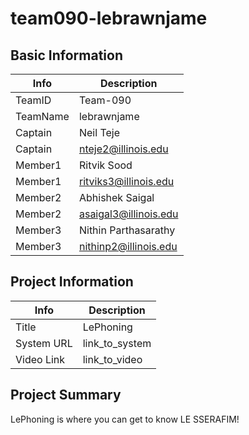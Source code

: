 # team090-lebrawnjame

## Basic Information

|   Info      |        Description     |
| ----------- | ---------------------- |
| TeamID      |        Team-090        |
| TeamName    |       lebrawnjame      |
| Captain     |        Neil Teje       |
| Captain     |   nteje2@illinois.edu  |
| Member1     |       Ritvik Sood      |
| Member1     | ritviks3@illinois.edu  |
| Member2     |     Abhishek Saigal    |
| Member2     | asaigal3@illinois.edu  |
| Member3     |  Nithin Parthasarathy  |
| Member3     |  nithinp2@illinois.edu |

## Project Information

|   Info      |        Description     |
| ----------- | ---------------------- |
|  Title      |       LePhoning        |
| System URL  |      link_to_system    |
| Video Link  |      link_to_video     |

## Project Summary
LePhoning is where you can get to know LE SSERAFIM!
